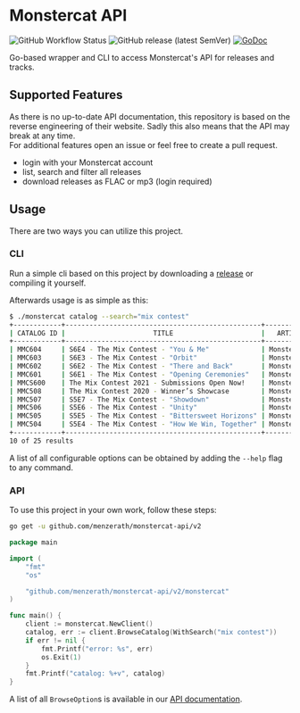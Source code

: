 # Monstercat API

![GitHub Workflow Status](https://img.shields.io/github/actions/workflow/status/menzerath/monstercat-api/build.yml?branch=main)
![GitHub release (latest SemVer)](https://img.shields.io/github/v/release/menzerath/monstercat-api)
[![GoDoc](https://img.shields.io/static/v1?label=godoc&message=reference&color=blue)](https://pkg.go.dev/github.com/menzerath/monstercat-api/v2/monstercat)

Go-based wrapper and CLI to access Monstercat's API for releases and tracks.

## Supported Features

As there is no up-to-date API documentation, this repository is based on the reverse engineering of their website.
Sadly this also means that the API may break at any time.  
For additional features open an issue or feel free to create a pull request.

* login with your Monstercat account
* list, search and filter all releases
* download releases as FLAC or mp3 (login required)

## Usage

There are two ways you can utilize this project.

### CLI

Run a simple cli based on this project by downloading a [release](https://github.com/menzerath/monstercat-api/releases) or compiling it yourself.

Afterwards usage is as simple as this:

```bash
$ ./monstercat catalog --search="mix contest"
+------------+-------------------------------------------------+------------+---------+--------------+
| CATALOG ID |                      TITLE                      |   ARTIST   |  TYPE   | RELEASE DATE |
+------------+-------------------------------------------------+------------+---------+--------------+
| MMC604     | S6E4 - The Mix Contest - "You & Me"             | Monstercat | Podcast | 2021-08-11   |
| MMC603     | S6E3 - The Mix Contest - "Orbit"                | Monstercat | Podcast | 2021-08-04   |
| MMC602     | S6E2 - The Mix Contest - "There and Back"       | Monstercat | Podcast | 2021-07-28   |
| MMC601     | S6E1 - The Mix Contest - "Opening Ceremonies"   | Monstercat | Podcast | 2021-07-21   |
| MMCS600    | The Mix Contest 2021 - Submissions Open Now!    | Monstercat | Podcast | 2021-05-19   |
| MMC508     | The Mix Contest 2020 - Winner’s Showcase        | Monstercat | Podcast | 2020-09-23   |
| MMC507     | S5E7 - The Mix Contest - "Showdown"             | Monstercat | Podcast | 2020-09-02   |
| MMC506     | S5E6 - The Mix Contest - "Unity"                | Monstercat | Podcast | 2020-08-26   |
| MMC505     | S5E5 - The Mix Contest - "Bittersweet Horizons" | Monstercat | Podcast | 2020-08-19   |
| MMC504     | S5E4 - The Mix Contest - "How We Win, Together" | Monstercat | Podcast | 2020-08-12   |
+------------+-------------------------------------------------+------------+---------+--------------+
10 of 25 results
```

A list of all configurable options can be obtained by adding the `--help` flag to any command.

### API

To use this project in your own work, follow these steps:

```bash
go get -u github.com/menzerath/monstercat-api/v2
```

```go
package main

import (
	"fmt"
	"os"

	"github.com/menzerath/monstercat-api/v2/monstercat"
)

func main() {
	client := monstercat.NewClient()
	catalog, err := client.BrowseCatalog(WithSearch("mix contest"))
	if err != nil {
		fmt.Printf("error: %s", err)
		os.Exit(1)
	}
	fmt.Printf("catalog: %+v", catalog)
}
```

A list of all `BrowseOption`s is available in our [API documentation](https://pkg.go.dev/github.com/menzerath/monstercat-api/v2/monstercat#BrowseOption).
